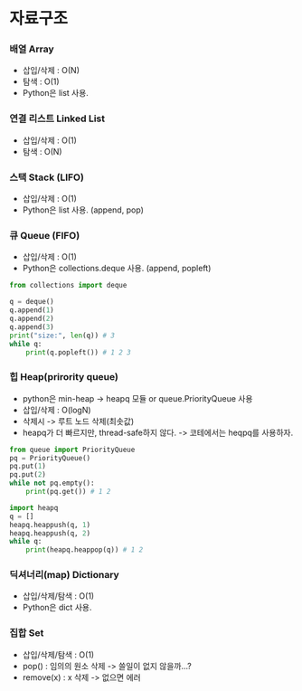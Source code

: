 # 자료구조  
### 배열 Array
- 삽입/삭제 : O(N)
- 탐색 : O(1)
- Python은 list 사용.

### 연결 리스트 Linked List
- 삽입/삭제 : O(1)
- 탐색 : O(N)

### 스택 Stack (LIFO)
- 삽입/삭제 : O(1)
- Python은 list 사용. (append, pop)

### 큐 Queue (FIFO)
- 삽입/삭제 : O(1)
- Python은 collections.deque 사용. (append, popleft)
```python
from collections import deque

q = deque()
q.append(1)
q.append(2)
q.append(3)
print("size:", len(q)) # 3
while q:
    print(q.popleft()) # 1 2 3
```

### 힙 Heap(prirority queue)
- python은 min-heap -> heapq 모듈 or queue.PriorityQueue 사용
- 삽입/삭제 : O(logN)
- 삭제시 -> 루트 노드 삭제(최솟값)
- heapq가 더 빠르지만, thread-safe하지 않다. -> 코테에서는 heqpq를 사용하자.
```python
from queue import PriorityQueue
pq = PriorityQueue()
pq.put(1)
pq.put(2)
while not pq.empty():
    print(pq.get()) # 1 2

import heapq
q = []
heapq.heappush(q, 1)
heapq.heappush(q, 2)
while q:
    print(heapq.heappop(q)) # 1 2 
```

### 딕셔너리(map) Dictionary
- 삽입/삭제/탐색 : O(1)
- Python은 dict 사용.

### 집합 Set
- 삽입/삭제/탐색 : O(1)
- pop() : 임의의 원소 삭제 -> 쓸일이 없지 않을까...?
- remove(x) : x 삭제 -> 없으면 에러